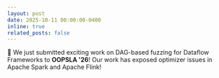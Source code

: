 ```yaml
---
layout: post
date: 2025-10-11 00:00:00-0400
inline: true
related_posts: false
---
```


🎉 We just submitted exciting work on DAG-based fuzzing for Dataflow Frameworks to **OOPSLA '26**! Our work has exposed optimizer issues in Apache Spark and Apache Flink!
